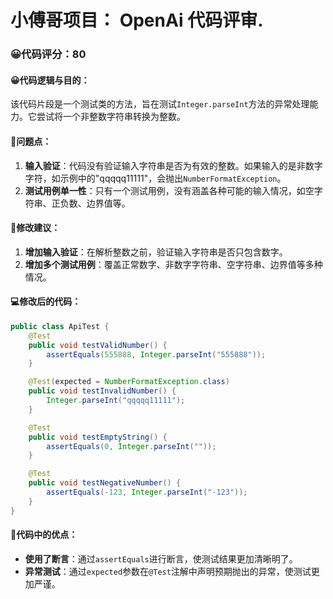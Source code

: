 # 小傅哥项目： OpenAi 代码评审.
### 😀代码评分：80
#### 😀代码逻辑与目的：
该代码片段是一个测试类的方法，旨在测试`Integer.parseInt`方法的异常处理能力。它尝试将一个非整数字符串转换为整数。

#### 🤔问题点：
1. **输入验证**：代码没有验证输入字符串是否为有效的整数。如果输入的是非数字字符，如示例中的"qqqqq11111"，会抛出`NumberFormatException`。
2. **测试用例单一性**：只有一个测试用例，没有涵盖各种可能的输入情况，如空字符串、正负数、边界值等。

#### 🎯修改建议：
1. **增加输入验证**：在解析整数之前，验证输入字符串是否只包含数字。
2. **增加多个测试用例**：覆盖正常数字、非数字字符串、空字符串、边界值等多种情况。

#### 💻修改后的代码：
```java
public class ApiTest {
    @Test
    public void testValidNumber() {
        assertEquals(555888, Integer.parseInt("555888"));
    }

    @Test(expected = NumberFormatException.class)
    public void testInvalidNumber() {
        Integer.parseInt("qqqqq11111");
    }

    @Test
    public void testEmptyString() {
        assertEquals(0, Integer.parseInt(""));
    }

    @Test
    public void testNegativeNumber() {
        assertEquals(-123, Integer.parseInt("-123"));
    }
}
```

#### 🌟代码中的优点：
- **使用了断言**：通过`assertEquals`进行断言，使测试结果更加清晰明了。
- **异常测试**：通过`expected`参数在`@Test`注解中声明预期抛出的异常，使测试更加严谨。